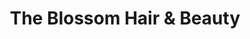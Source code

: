---
title: "The Blossom Hair & Beauty"
url: /bolton/the-blossom-hair-and-beauty/
shop: convenience
---